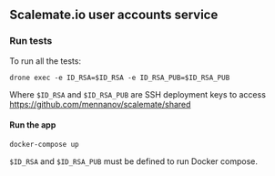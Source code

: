 ## Scalemate.io user accounts service

### Run tests

To run all the tests:

```
drone exec -e ID_RSA=$ID_RSA -e ID_RSA_PUB=$ID_RSA_PUB
```

Where `$ID_RSA` and `$ID_RSA_PUB` are SSH deployment keys to access
https://github.com/mennanov/scalemate/shared

#### Run the app

```
docker-compose up
```

`$ID_RSA` and `$ID_RSA_PUB` must be defined to run Docker compose.
